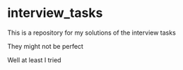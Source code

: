 # interview_tasks

This is a repository for my solutions of the interview tasks

They might not be perfect

Well at least I tried

